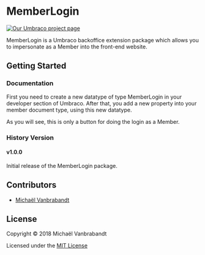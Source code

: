 # MemberLogin

[![Our Umbraco project page](https://img.shields.io/badge/our-umbraco-orange.svg)](https://our.umbraco.org/projects/backoffice-extensions/memberlogin/)

MemberLogin is a Umbraco backoffice extension package which allows you to impersonate as a Member into the front-end website.

## Getting Started

### Documentation

First you need to create a new datatype of type MemberLogin in your developer section of Umbraco.
After that, you add a new property into your member document type, using this new datatype.

As you will see, this is only a button for doing the login as a Member.

### History Version

#### v1.0.0

Initial release of the MemberLogin package.

## Contributors

* [Michaël Vanbrabandt](https://github.com/mivaweb)

## License

Copyright © 2018 Michaël Vanbrabandt

Licensed under the [MIT License](LICENSE.md)

